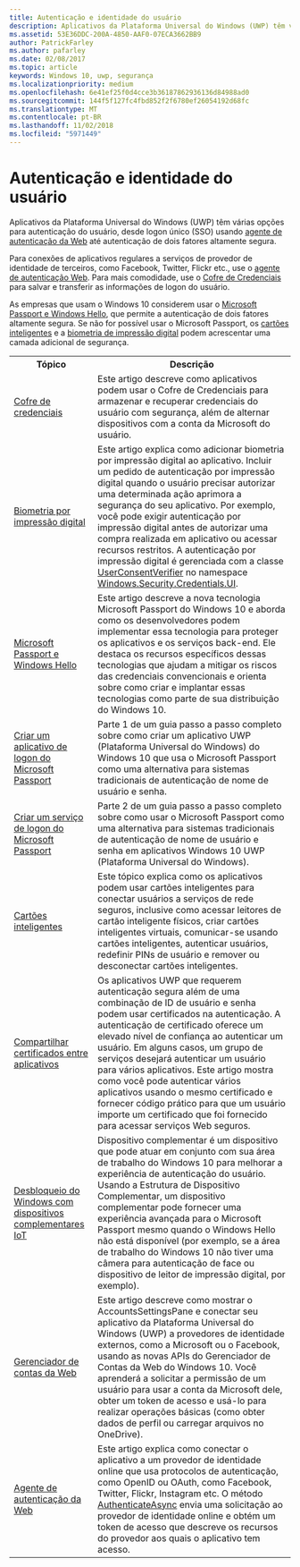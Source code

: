 ```yaml
---
title: Autenticação e identidade do usuário
description: Aplicativos da Plataforma Universal do Windows (UWP) têm várias opções para autenticação do usuário, desde logon único (SSO) usando agente de autenticação da Web até autenticação de dois fatores altamente segura.
ms.assetid: 53E36DDC-200A-4850-AAF0-07ECA3662BB9
author: PatrickFarley
ms.author: pafarley
ms.date: 02/08/2017
ms.topic: article
keywords: Windows 10, uwp, segurança
ms.localizationpriority: medium
ms.openlocfilehash: 6e41ef25f0d4cce3b36187862936136d84988ad0
ms.sourcegitcommit: 144f5f127fc4fbd852f2f6780ef26054192d68fc
ms.translationtype: MT
ms.contentlocale: pt-BR
ms.lasthandoff: 11/02/2018
ms.locfileid: "5971449"
---
```

# <a name="authentication-and-user-identity"></a>Autenticação e identidade do usuário



Aplicativos da Plataforma Universal do Windows (UWP) têm várias opções para autenticação do usuário, desde logon único (SSO) usando [agente de autenticação da Web](web-authentication-broker.md) até autenticação de dois fatores altamente segura.

Para conexões de aplicativos regulares a serviços de provedor de identidade de terceiros, como Facebook, Twitter, Flickr etc., use o [agente de autenticação Web](web-authentication-broker.md). Para mais comodidade, use o [Cofre de Credenciais](credential-locker.md) para salvar e transferir as informações de logon do usuário.

As empresas que usam o Windows 10 considerem usar o [Microsoft Passport e Windows Hello](microsoft-passport.md), que permite a autenticação de dois fatores altamente segura. Se não for possível usar o Microsoft Passport, os [cartões inteligentes](smart-cards.md) e a [biometria de impressão digital](fingerprint-biometrics.md) podem acrescentar uma camada adicional de segurança.

<table>
<tr><th>Tópico</th><th>Descrição</th></tr>
<tr><td><a href="credential-locker.md">Cofre de credenciais</a></td><td>Este artigo descreve como aplicativos podem usar o Cofre de Credenciais para armazenar e recuperar credenciais do usuário com segurança, além de alternar dispositivos com a conta da Microsoft do usuário.</td></tr>

<tr><td><a href="fingerprint-biometrics.md">Biometria por impressão digital</a> </td><td>Este artigo explica como adicionar biometria por impressão digital ao aplicativo. Incluir um pedido de autenticação por impressão digital quando o usuário precisar autorizar uma determinada ação aprimora a segurança do seu aplicativo. Por exemplo, você pode exigir autenticação por impressão digital antes de autorizar uma compra realizada em aplicativo ou acessar recursos restritos. A autenticação por impressão digital é gerenciada com a classe <a href="https://msdn.microsoft.com/library/windows/apps/dn279134">UserConsentVerifier</a> no namespace <a href="https://msdn.microsoft.com/library/windows/apps/hh701356">Windows.Security.Credentials.UI</a>.</td></tr>
<tr><td><a href="microsoft-passport.md">Microsoft Passport e Windows Hello</a></td><td>Este artigo descreve a nova tecnologia Microsoft Passport do Windows 10 e aborda como os desenvolvedores podem implementar essa tecnologia para proteger os aplicativos e os serviços back-end. Ele destaca os recursos específicos dessas tecnologias que ajudam a mitigar os riscos das credenciais convencionais e orienta sobre como criar e implantar essas tecnologias como parte de sua distribuição do Windows 10. </td></tr>
<tr><td><a href="microsoft-passport-login.md">Criar um aplicativo de logon do Microsoft Passport</a></td><td>Parte 1 de um guia passo a passo completo sobre como criar um aplicativo UWP (Plataforma Universal do Windows) do Windows 10 que usa o Microsoft Passport como uma alternativa para sistemas tradicionais de autenticação de nome de usuário e senha.</td></tr>
<tr><td><a href="microsoft-passport-login-auth-service.md">Criar um serviço de logon do Microsoft Passport</a></td><td>Parte 2 de um guia passo a passo completo sobre como usar o Microsoft Passport como uma alternativa para sistemas tradicionais de autenticação de nome de usuário e senha em aplicativos Windows 10 UWP (Plataforma Universal do Windows).</td></tr>
<tr><td><a href="smart-cards.md">Cartões inteligentes</a></td><td>Este tópico explica como os aplicativos podem usar cartões inteligentes para conectar usuários a serviços de rede seguros, inclusive como acessar leitores de cartão inteligente físicos, criar cartões inteligentes virtuais, comunicar-se usando cartões inteligentes, autenticar usuários, redefinir PINs de usuário e remover ou desconectar cartões inteligentes.</td></tr>
<tr><td><a href="share-certificates.md">Compartilhar certificados entre aplicativos</a></td><td>Os aplicativos UWP que requerem autenticação segura além de uma combinação de ID de usuário e senha podem usar certificados na autenticação. A autenticação de certificado oferece um elevado nível de confiança ao autenticar um usuário. Em alguns casos, um grupo de serviços desejará autenticar um usuário para vários aplicativos. Este artigo mostra como você pode autenticar vários aplicativos usando o mesmo certificado e fornecer código prático para que um usuário importe um certificado que foi fornecido para acessar serviços Web seguros.</td></tr>
<tr><td><a href="companion-device-unlock.md">Desbloqueio do Windows com dispositivos complementares IoT</a></td><td>Dispositivo complementar é um dispositivo que pode atuar em conjunto com sua área de trabalho do Windows 10 para melhorar a experiência de autenticação do usuário. Usando a Estrutura de Dispositivo Complementar, um dispositivo complementar pode fornecer uma experiência avançada para o Microsoft Passport mesmo quando o Windows Hello não está disponível (por exemplo, se a área de trabalho do Windows 10 não tiver uma câmera para autenticação de face ou dispositivo de leitor de impressão digital, por exemplo).</td></tr>
<tr><td><a href="web-account-manager.md">Gerenciador de contas da Web</a></td><td>Este artigo descreve como mostrar o AccountsSettingsPane e conectar seu aplicativo da Plataforma Universal do Windows (UWP) a provedores de identidade externos, como a Microsoft ou o Facebook, usando as novas APIs do Gerenciador de Contas da Web do Windows 10. Você aprenderá a solicitar a permissão de um usuário para usar a conta da Microsoft dele, obter um token de acesso e usá-lo para realizar operações básicas (como obter dados de perfil ou carregar arquivos no OneDrive). </td></tr>
<tr><td><a href="web-authentication-broker.md">Agente de autenticação da Web</a></td><td>Este artigo explica como conectar o aplicativo a um provedor de identidade online que usa protocolos de autenticação, como OpenID ou OAuth, como Facebook, Twitter, Flickr, Instagram etc. O método <a href="https://msdn.microsoft.com/library/windows/apps/br212066">AuthenticateAsync</a> envia uma solicitação ao provedor de identidade online e obtém um token de acesso que descreve os recursos do provedor aos quais o aplicativo tem acesso.</td></tr>
</table>

